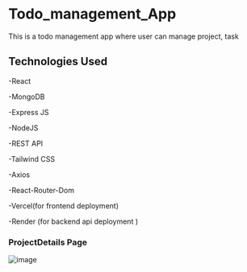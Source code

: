 # Todo_management_App
This is a todo management app where user can manage project, task
## Technologies Used
-React

-MongoDB

-Express JS

-NodeJS

-REST API

-Tailwind CSS

-Axios

-React-Router-Dom

-Vercel(for frontend deployment)

-Render (for backend api deployment )

### ProjectDetails Page
![image](https://github.com/user-attachments/assets/c7be7e40-a7d9-4fae-851a-6401c8200cdf)
